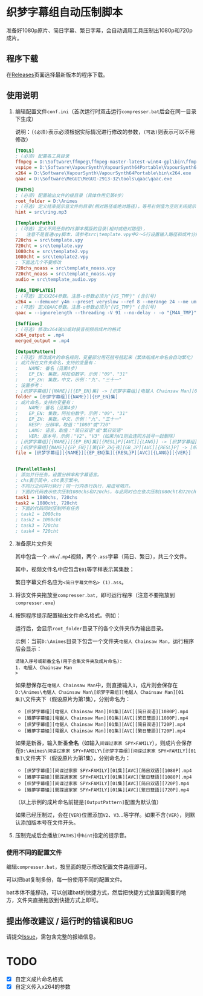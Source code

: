# 织梦字幕组自动压制脚本

准备好1080p原片、简日字幕、繁日字幕，会自动调用工具压制出1080p和720p成片。

## 程序下载

在[Releases](https://github.com/zhimengsub/compresser/releases)页面选择最新版本的程序下载。

## 使用说明

1. 编辑配置文件`conf.ini`（首次运行时双击运行`compresser.bat`后会在同一目录下生成）

   说明：（`(必须)`表示必须根据实际情况进行修改的参数，`(可选)`则表示可以不用修改）
   ```ini
   [TOOLS]
   ; (必须) 配置各工具目录
   ffmpeg = D:\Software\ffmpeg\ffmpeg-master-latest-win64-gpl\bin\ffmpeg.exe
   vspipe = D:\Software\VapourSynth\VapourSynth64Portable\VapourSynth64\VSPipe.exe
   x264 = D:\Software\VapourSynth\VapourSynth64Portable\bin\x264.exe
   qaac = D:\Software\MeGUI\MeGUI-2913-32\tools\qaac\qaac.exe
   
   [PATHS]
   ; (必须) 配置输出文件的根目录（具体作用见第4步）
   root_folder = D:\Animes
   ; (可选) 定义结束提示音文件的目录(相对路径或绝对路径)，等号右侧值为空则关闭提示音。
   hint = src\ring.mp3
   
   [TemplatePaths]
   ; (可选) 定义不同任务的VS脚本模版的目录(相对或绝对路径)，
   ;   注意不是普通vpy脚本，请参考src\template.vpy中2～5行设置输入路径和成片分辨率变量。
   720chs = src\template.vpy
   720cht = src\template.vpy
   1080chs = src\template2.vpy
   1080cht = src\template2.vpy
   ; 下面这几个不要修改
   720chs_noass = src\template_noass.vpy
   720cht_noass = src\template_noass.vpy
   audio = src\template_audio.vpy
   
   [ARG_TEMPLATES]
   ; (可选) 定义X264参数。注意-o参数必须为"{VS_TMP}" (含引号)
   x264 = --demuxer y4m --preset veryslow --ref 8 --merange 24 --me umh --bframes 10 --aq-mode 3 --aq-strength 0.7 --deblock 0:0 --trellis 2 --psy-rd 0.6:0.1 --crf 18.5 --output-depth 8 - -o "{VS_TMP}"
   ; (可选) 定义QAAC参数。注意-o参数必须为"{VS_TMP}" (含引号)
   qaac = --ignorelength --threading -V 91 --no-delay - -o "{M4A_TMP}"
   
   [Suffixes]
   ; (可选) 修改x264输出或封装音视频后成片的格式
   x264_output = .mp4
   merged_output = .mp4
   
   [OutputPattern]
   ; (可选) 修改成片的命名规则，变量部分用花括号括起来（繁体版成片命名会自动繁化）
   ; 成片所在文件夹命名，支持的变量有：
   ;    NAME: 番名（见第4步）
   ;    EP_EN: 集数，阿拉伯数字，示例："09"、"31"
   ;    EP_ZH: 集数，中文，示例："九"、"三十一"
   ; 设置参考：
   ; [织梦字幕组][{NAME}][{EP_EN}集] -> [织梦字幕组][电锯人 Chainsaw Man][01集]
   folder = [织梦字幕组][{NAME}][{EP_EN}集]
   ; 成片命名，支持的变量有：
   ;    NAME: 番名（见第4步）
   ;    EP_EN: 集数，阿拉伯数字，示例："09"、"31"
   ;    EP_ZH: 集数，中文，示例："九"、"三十一"
   ;    RESP: 分辨率，取值："1080"或"720"
   ;    LANG: 语言，取值："简日双语"或"繁日双语"
   ;    VER: 版本号，示例："V2"、"V3"（如果为V1则会连同方括号一起删除）
   ; [织梦字幕组][{NAME}][{EP_EN}集][{RESL}P][AVC][{LANG}] -> [织梦字幕组][电锯人 Chainsaw Man][01集][AVC][简日双语][1080P]
   ; [织梦字幕组]{NAME}[{EP_EN}][第{EP_ZH}夜][GB_JP][AVC][{RESL}P] -> [织梦字幕组]与猫共度的夜晚 夜は猫といっしょ[39][第三十九夜][GB_JP][AVC][1080P]
   file = [织梦字幕组][{NAME}][{EP_EN}集][{RESL}P][AVC][{LANG}][{VER}]
   

   [ParallelTasks]
   ; 添加并行任务，设置分辨率和字幕语言。
   ; chs表示简中，cht表示繁中。
   ; 不同行之间并行执行；同一行内串行执行，用逗号隔开。
   ; 下面的代码表示依次压制1080chs和720chs，与此同时也在依次压制1080cht和720cht
   task1 = 1080chs, 720chs
   task2 = 1080cht, 720cht
   ; 下面的代码同时压制所有任务
   ; task1 = 1080chs
   ; task2 = 1080cht
   ; task3 = 720chs
   ; task4 = 720cht

   ```
2. 准备原片文件夹
   
    其中包含一个`.mkv`/`.mp4`视频，两个`.ass`字幕（简日、繁日），共三个文件。
    
    其中，视频文件名中应包含`E01`等字样表示其集数；

    繁日字幕文件名应为`<简日字幕文件名> (1).ass`。

3. 将该文件夹拖放至`compresser.bat`，即可运行程序（注意不要拖放到`compresser.exe`）
4. 按照程序提示配置输出文件命名格式。例如：
   
   运行后，会显示`root_folder`目录下的各个文件夹作为输出目录。
  
   示例：当前`D:\Animes`目录下包含一个文件夹`电锯人 Chainsaw Man`，运行程序后会显示：
   ```commandline
   请输入序号或新番全名(用于合集文件夹及成片命名):
   1. 电锯人 Chainsaw Man
   >
   ```
   如果想保存在`电锯人 Chainsaw Man`中，则直接输入`1`，成片则会保存在`D:\Animes\电锯人 Chainsaw Man\[织梦字幕组][电锯人 Chainsaw Man][01集]\`文件夹下（假设原片为第1集），分别命名为：
   - `[织梦字幕组][电锯人 Chainsaw Man][01集][AVC][简日双语][1080P].mp4`
   - `[織夢字幕組][電鋸人 Chainsaw Man][01集][AVC][繁日雙語][1080P].mp4`
   - `[织梦字幕组][电锯人 Chainsaw Man][01集][AVC][简日双语][720P].mp4`
   - `[織夢字幕組][電鋸人 Chainsaw Man][01集][AVC][繁日雙語][720P].mp4`
   
   如果是新番，输入新番**全名**（如输入`间谍过家家 SPY×FAMILY`），则成片会保存在`D:\Animes\间谍过家家 SPY×FAMILY\[织梦字幕组][间谍过家家 SPY×FAMILY][01集]\`文件夹下（假设原片为第1集），分别命名为：
   - `[织梦字幕组][间谍过家家 SPY×FAMILY][01集][AVC][简日双语][1080P].mp4`
   - `[織夢字幕組][間諜過家家 SPY×FAMILY][01集][AVC][繁日雙語][1080P].mp4`
   - `[织梦字幕组][间谍过家家 SPY×FAMILY][01集][AVC][简日双语][720P].mp4`
   - `[織夢字幕組][間諜過家家 SPY×FAMILY][01集][AVC][繁日雙語][720P].mp4`
   
   （以上示例的成片命名前提是`[OutputPattern]`配置为默认值）

   如果已经压制过，会在`{VER}`位置添加`V2`、`V3`...等字样。如果不含`{VER}`，则默认添加版本号在文件开头。

5. 压制完成后会播放`[PATHS]`中`hint`指定的提示音。

### 使用不同的配置文件

编辑`compresser.bat`，按里面的提示修改配置文件路径即可。

可以把bat复制多份，每一份使用不同的配置文件。

bat本体不能移动，可以创建bat的快捷方式，然后把快捷方式放置到需要的地方，文件夹直接拖放到快捷方式上即可。

## 提出修改建议 / 运行时的错误和BUG

请提交[Issue](https://github.com/zhimengsub/SubtitleCleaner/issues)，需包含完整的报错信息。



# TODO

- [x] 自定义成片命名格式
- [X] 自定义传入x264的参数
